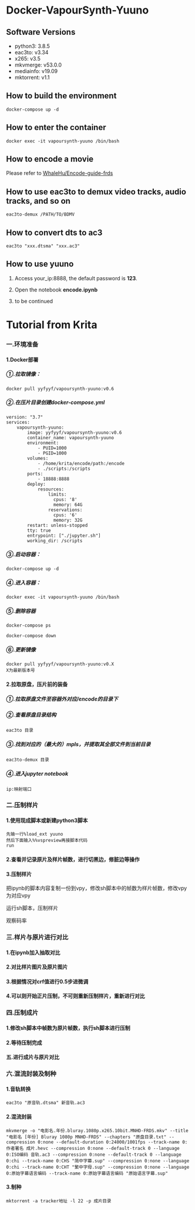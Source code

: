 # Docker-VapourSynth-Yuuno

## Software Versions

- python3: 3.8.5
- eac3to: v3.34
- x265: v3.5
- mkvmerge: v53.0.0
- mediainfo: v19.09
- mktorrent: v1.1

## How to build the environment

```
docker-compose up -d
```

## How to enter the container

```
docker exec -it vapoursynth-yuuno /bin/bash
```

## How to encode a movie

Please refer to [WhaleHu/Encode-guide-frds](https://github.com/WhaleHu/Encode-guide-frds)

## How to use eac3to to demux video tracks, audio tracks, and so on

```
eac3to-demux /PATH/TO/BDMV
```

## How to convert dts to ac3

```
eac3to "xxx.dtsma" "xxx.ac3"
```

## How to use yuuno

1. Access your_ip:8888, the default password is __123__.

2. Open the notebook __encode.ipynb__

3. to be continued

# Tutorial from Krita

### 一.环境准备

#### 1.Docker部署

##### ①.拉取镜像：

```
docker pull yyfyyf/vapoursynth-yuuno:v0.6
```

##### ②.在压片目录创建docker-compose.yml

```
version: "3.7"
services:
    vapoursynth-yuuno:
        image: yyfyyf/vapoursynth-yuuno:v0.6
        container_name: vapoursynth-yuuno
        environment:
            - PUID=1000
            - PGID=1000
        volumes:
            - /home/krita/encode/path:/encode
            - ./scripts:/scripts
        ports:
            - 18888:8888
        deploy:
            resources:
                limits:
                  cpus: '8'
                  memory: 64G
                reservations:
                  cpus: '6'
                  memory: 32G
        restart: unless-stopped
        tty: true
        entrypoint: ["./jupyter.sh"]
        working_dir: /scripts
```

##### ③.启动容器：

```
docker-compose up -d
```

##### ④.进入容器：

```
docker exec -it vapoursynth-yuuno /bin/bash
```

##### ⑤.删除容器

```
docker-compose ps

docker-compose down
```

##### ⑥.更新镜像

```
docker pull yyfyyf/vapoursynth-yuuno:v0.X
X为最新版本号
```

#### 2.拉取原盘，压片前的装备

##### ①.拉取原盘文件至容器外对应/encode的目录下

##### ②.查看原盘目录结构

```
eac3to 目录
```

##### ③.找到对应的（最大的）mpls，并提取其全部文件到当前目录

```
eac3to-demux 目录
```

##### ④.进入jupyter notebook

```
ip:映射端口
```

### 二.压制样片

#### 1.使用现成脚本或新建python3脚本

```
先输一行%load_ext yuuno
然后下面输入%%vspreview再接脚本代码
run
```

#### 2.查看并记录原片及样片帧数，进行切黑边，修脏边等操作



#### 3.压制样片

把ipynb的脚本内容复制一份到vpy，修改sh脚本中的帧数为样片帧数，修改vpy为对应vpy

运行sh脚本，压制样片

观察码率



### 三.样片与原片进行对比

#### 1.在ipynb加入抽取对比



#### 2.对比样片图片及原片图片



#### 3.根据情况对crf值进行0.5步进微调



#### 4.可以则开始正片压制，不可则重新压制样片，重新进行对比



### 四.压制成片

#### 1.修改sh脚本中帧数为原片帧数，执行sh脚本进行压制

#### 2.等待压制完成



#### 五.进行成片与原片对比



### 六.混流封装及制种

#### 1.音轨转换

```
eac3to "原音轨.dtsma" 新音轨.ac3
```

#### 2.混流封装

```
mkvmerge -o "电影名.年份.bluray.1080p.x265.10bit.MNHD-FRDS.mkv" --title "电影名 [年份] Bluray 1080p MNHD-FRDS" --chapters "原盘目录.txt" --compression 0:none --default-duration 0:24000/1001fps --track-name 0:作者署名 成片.hevc --compression 0:none --default-track 0 --language 0:ISO编码 音轨.ac3 --compression 0:none --default-track 0 --language 0:chi --track-name 0:CHS "简中字幕.sup" --compression 0:none --language 0:chi --track-name 0:CHT "繁中字母.sup" --compression 0:none --language 0:原始字幕语言编码 --track-name 0:原始字幕语言编码 "原始语言字幕.sup"
```

#### 3.制种

```
mktorrent -a tracker地址 -l 22 -p 成片目录
```

